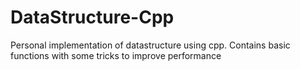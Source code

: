 # DataStructure-Cpp
Personal implementation of datastructure using cpp. Contains basic functions with some tricks to improve performance 
